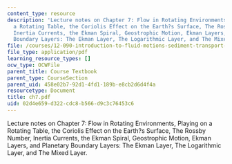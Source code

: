```yaml
---
content_type: resource
description: 'Lecture notes on Chapter 7: Flow in Rotating Environments, Playing on
  a Rotating Table, the Coriolis Effect on the Earth?s Surface, The Rossby Number,
  Inertia Currents, the Ekman Spiral, Geostrophic Motion, Ekman Layers, and Planetary
  Boundary Layers: The Ekman Layer, The Logarithmic Layer, and The Mixed Layer.'
file: /courses/12-090-introduction-to-fluid-motions-sediment-transport-and-current-generated-sedimentary-structures-fall-2006/02d4e659d322cdc8b566d9c3c76453c6_ch7.pdf
file_type: application/pdf
learning_resource_types: []
ocw_type: OCWFile
parent_title: Course Textbook
parent_type: CourseSection
parent_uid: 458e02b7-92d1-4fd1-189b-e8cb2d6d4f4a
resourcetype: Document
title: ch7.pdf
uid: 02d4e659-d322-cdc8-b566-d9c3c76453c6
---
```

Lecture notes on Chapter 7: Flow in Rotating Environments, Playing on a Rotating Table, the Coriolis Effect on the Earth?s Surface, The Rossby Number, Inertia Currents, the Ekman Spiral, Geostrophic Motion, Ekman Layers, and Planetary Boundary Layers: The Ekman Layer, The Logarithmic Layer, and The Mixed Layer.

